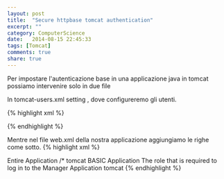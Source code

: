 ```yaml
---
layout: post
title:  "Secure httpbase tomcat authentication"
excerpt: ""
category: ComputerScience
date:   2014-08-15 22:45:33
tags: [Tomcat]
comments: true
share: true
---
```


Per impostare l'autenticazione base in una applicazione java in tomcat possiamo intervenire solo in due file


In tomcat-users.xml setting , dove configureremo gli utenti.


{% highlight xml %}
<!--?xml version='1.0' encoding='utf-8'?-->
<tomcat-users>
<role rolename="tomcat">
<role rolename="role1">
<user password="tomcat" roles="tomcat" username="tomcat">
<user password="tomcat" roles="role1" username="role1">
<user password="tomcat" roles="tomcat,role1" username="both">
</user>
</user>
</user>
</role>
</role>
</tomcat-users>
{% endhighlight %}


Mentre nel file web.xml della nostra applicazione aggiungiamo le righe come sotto.
{% highlight xml %}
<!--?xml version="1.0" encoding="ISO-8859-1"?-->  
<web-app>    
<!-- Define a Security Constraint on this Application -->
<security-constraint>
<web-resource-collection>
<web-resource-name>Entire Application</web-resource-name>      
<url-pattern>/*</url-pattern>
</web-resource-collection>
<auth-constraint>
<role-name>tomcat</role-name>
</auth-constraint>
</security-constraint>


<!-- Define the Login Configuration for this Application -->
<login-config>
<auth-method>BASIC</auth-method>
<realm-name>Application</realm-name>
</login-config>


<!-- Security roles referenced by this web application -->
<security-role>
<description>
The role that is required to log in to the Manager Application
</description>
<role-name>tomcat</role-name>
</security-role>


</web-app>
{% endhighlight %}
